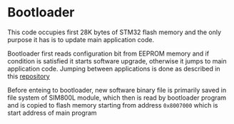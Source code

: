 # Bootloader

This code occupies first 28K bytes of STM32 flash memory and the only purpose it has is to update main application code.

Bootloader first reads configuration bit from EEPROM memory and if condition is satisfied it starts software upgrade, otherwise it jumps to main application code.
Jumping between applications is done as described in this [repository](https://github.com/viktorvano/STM32-Bootloader/tree/master)

Before enteing to bootloader, new software binary file is primarily saved in file system of SIM800L module, which then is read by bootloader program and is copied to flash memory starting from address `0x8007000` which is start address of main program

